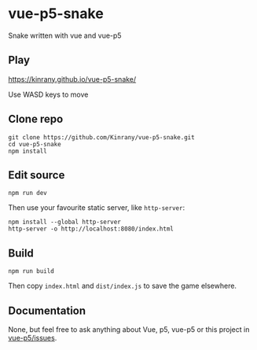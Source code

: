 # vue-p5-snake
Snake written with vue and vue-p5

## Play

https://kinrany.github.io/vue-p5-snake/

Use WASD keys to move

## Clone repo

```
git clone https://github.com/Kinrany/vue-p5-snake.git
cd vue-p5-snake
npm install
```

## Edit source

```
npm run dev
```

Then use your favourite static server, like `http-server`:

```
npm install --global http-server
http-server -o http://localhost:8080/index.html
```

## Build

```
npm run build
```

Then copy `index.html` and `dist/index.js` to save the game elsewhere.

## Documentation

None, but feel free to ask anything about Vue, p5, vue-p5 or this project in [vue-p5/issues](https://github.com/Kinrany/vue-p5/issues/new).
